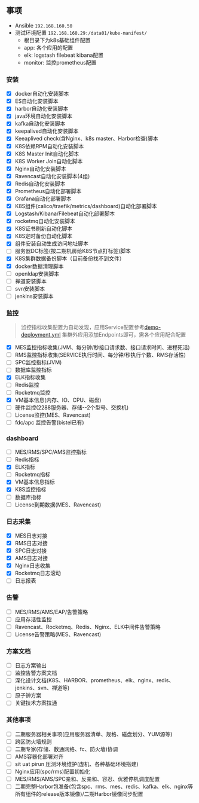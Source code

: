 ## 事项

- Ansible `192.168.160.50`
- 测试环境配置 `192.168.160.29:/data01/kube-manifest/`
    - 根目录下为k8s基础组件配置
    - app: 各个应用的配置
    - elk: logstash filebeat kibana配置
    - monitor: 监控prometheus配置

### 安装
- [x] docker自动化安装脚本
- [x] ES自动化安装脚本
- [x] harbor自动化安装脚本
- [x] java环境自动化安装脚本
- [x] kafka自动化安装脚本
- [x] keepalived自动化安装脚本
- [x] Keeaplived check(含Nginx、k8s master、Harbor检查)脚本
- [x] K8S依赖RPM自动化安装脚本
- [x] K8S Master Init自动化脚本
- [x] K8S Worker Join自动化脚本
- [x] Nginx自动化安装脚本
- [x] Ravencast自动化安装脚本(4组)
- [x] Redis自动化安装脚本
- [x] Prometheus自动化部署脚本
- [x] Grafana自动化部署脚本
- [x] K8S组件(calico/traefik/metrics/dashboard)自动化部署脚本
- [x] Logstash/Kibana/Filebeat自动化部署脚本
- [x] rocketmq自动化安装脚本
- [x] K8S证书刷新自动化脚本
- [x] K8S定时备份自动化脚本
- [x] 组件安装自动生成访问地址脚本
- [ ] 服务器DC标签(按二期机房给K8S节点打标签)脚本
- [x] K8S集群数据备份脚本（目前备份找不到文件）
- [x] docker数据清理脚本
- [ ] openldap安装脚本
- [ ] 禅道安装脚本
- [ ] svn安装脚本
- [ ] jenkins安装脚本

### 监控

> 监控指标收集配置为自动发现，应用Service配置参考[demo-deployment.yml](roles/install-app/files/demo-deployment.yml)
> 集群外应用添加Endpoints即可，需各个应用配合配置

- [x] MES监控指标收集(JVM、每分钟/秒接口请求数、接口请求时间、进程死活)
- [ ] RMS监控指标收集(SERVICE执行时间、每分钟/秒执行个数、RMS存活性)
- [ ] SPC监控指标(JVM)
- [ ] 数据库监控指标
- [x] ELK指标收集
- [ ] Redis监控
- [ ] Rocketmq监控
- [x] VM基本信息(内存、IO、CPU、磁盘)
- [ ] 硬件监控(2288服务器、存储--2个型号、交换机)
- [ ] License监控(MES、Ravencast)
- [ ] fdc/apc 监控告警(bistel已有)

### dashboard

- [ ] MES/RMS/SPC/AMS监控指标
- [ ] Redis指标
- [x] ELK指标
- [ ] Rocketmq指标
- [x] VM基本信息指标
- [x] K8S监控指标
- [ ] 数据库指标
- [ ] License到期数据(MES、Ravencast)

### 日志采集

- [x] MES日志对接
- [x] RMS日志对接
- [x] SPC日志对接
- [x] AMS日志对接
- [x] Nginx日志收集
- [x] Rocketmq日志滚动
- [ ] 日志报表

### 告警

- [ ] MES/RMS/AMS/EAP/告警策略
- [ ] 应用存活性监控
- [ ] Ravencast、Rocketmq、Redis、Nginx、ELK中间件告警策略
- [ ] License告警策略(MES、Ravencast)

### 方案文档

- [ ] 日志方案输出
- [ ] 监控告警方案文档
- [ ] 深化设计文档(K8S、HARBOR、prometheus、elk、nginx、redis、jenkins、svn、禅道等)
- [ ] 原子钟方案
- [ ] 关键技术方案拉通

### 其他事项

- [ ] 二期服务器相关事项(应用服务器清单、规格、磁盘划分、YUM源等)
- [ ] 跨区防火墙规则
- [ ] 二期专家(存储、数通网络、fc、防火墙)协调
- [ ] AMS容器化部署对齐
- [ ] sit uat pirun 压测环境维护(虚机、各种基础环境搭建)
- [ ] Nginx应用(spc/rms)配置初始化
- [ ] MES/RMS/AMS/SPC亲和、反亲和、容忍、优雅停机调度配置
- [ ] 二期完整Harbor包准备(包含spc、rms、mes、redis、kafka、elk、nginx等所有组件的release版本镜像)/二期Harbor镜像同步配置